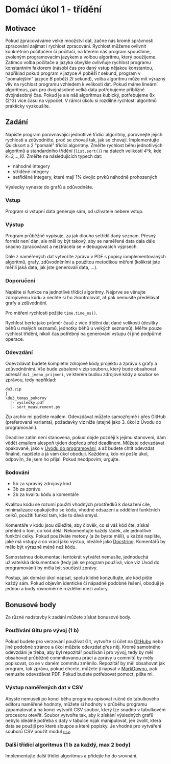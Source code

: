 # Domácí úkol 1 - třídění

## Motivace

Pokud zpracováváme velké množství dat, začne nás kromě správnosti zpracování
zajímat i rychlost zpracování. Rychlost můžeme ovlivnit konkrétním
počítačem či počítači, na kterém náš program spouštíme, zvoleným programovacím
jazykem a volbou algoritmu, který použijeme. Zatímco volba počítače a jazyka
obvykle ovlivňuje rychlost programu konstantním faktorem (násobí čas pro daný
vstup nějakou konstantou, například pokud program v jazyce *A* poběží *t* sekund,
program v "pomalejším" jazyce *B* poběží *2t* sekund), volba algoritmu může mít
výrazný vliv na rychlost programu vzhledem k velikosti dat. Pokud máme lineární
algoritmus, pak pro dvojnásobně velká data potřebujeme přibližně dvojnásobný
čas. Pokud je ale náš algoritmus kubický, potřebujeme 8x (2^3) více času na
výpočet. V rámci úkolu si rozdílné rychlosti algoritmů prakticky vyzkoušíte.

## Zadání

Napište program porovnávající jednotlivé třídící algoritmy, porovnejte jejich
rychlosti a zdůvodněte, proč se chovají tak, jak se chovají. Implementujte
Quicksort a 2 "pomalé" třídící algoritmy. Změřte rychlost běhu jednotlivých
algoritmů a standardního třídění (`list.sort()`) na datech velikostí *4^k*, kde
*k=3,...,10*. Změřte na následujících typech dat:
 - náhodné integery
 - stříděné integery
 - setříděné integery, které mají 1% dvojic prvků náhodně prohozených

Výsledky vyneste do grafů a odůvodněte. 

### Vstup
Program si vstupní data generuje sám, od uživatele nebere vstup.

### Výstup
Program průběžně vypisuje, za jak dlouho setřídil daný seznam. Přesný formát
není dán, ale měl by být takový, aby se naměřená data dala dále snadno
zpracovávat a neztrácela se v debugovacích výpisech.

Dále z naměřených dat vytvoříte zprávu v PDF s popisy iomplementovaných
algoritmů, grafy, zdůvodněními a použitou metodikou měření (kolikrát jste měřili
jaká data, jak jste generovali data, ...).

### Doporučení

Napište si funkce na jednotlivé třídící algoritmy. Nejprve se věnujte zdrojovému
kódu a nechte si ho zkontrolovat, ať pak nemusíte předělávat grafy a zdůvodnění.  

Pro měření rychlosti požijte `time.time_ns()`.

Rychlost berte jako průměr časů z více třídění dat dané velikosti (desítky běhů
u malých seznamů, jednotky běhů u velkých seznamů).  Měřte pouze rychlost
třídění, nikoli čas potřebný na generování vstupu či jiné podpůrné operace.

### Odevzdání
Odevzdávat budete kompletní zdrojové kódy projektu a zprávu s grafy a zdůvodněními. Vše
bude zabalené v zip souboru, který bude obsahovat adresář `du1_jmeno_prijmeni`,
ve kterém budou zdrojové kódy a soubor se zprávou, tedy například:
```
du3.zip
|
\du3_tomas_pokorny
  |- vysledky.pdf
  |- sort_measurement.py
```
Zip archiv mi pošlete mailem. Odevzdávat můžete samozřejmě i přes GitHub
(preferovaná varianta), požadavky viz níže (stejné jako 3. úkol z Úvodu do
programování).

Deadline zatím není stanovena, pokud dojde později k jejímu stanovení, dám vědět
emailem alespoň týden dopředu před deadlinem. Můžete odevzdávat
opakovaně, jako v [Úvodu do
programování](https://github.com/xtompok/uvod-do-prg_19/), a až budete chtít
odevzdat finálně, napíšete a já vám úkol oboduji. Každému, kdo mi pošle úkol,
odpovím, že jsem ho přijal. Pokud neodpovím, urgujte.

### Bodování
- 5b za správný zdrojový kód
- 3b za zprávu
- 2b za kvalitu kódu a komentáře

Kvalitou kódu se rozumí použití vhodných prostředků k dosažení cíle,
minimalizace opakujícího se kódu, vhodné odsazení a oddělení funkčních celků,
použití funkcí tam, kde to dává smysl.

Komentáře v kódu jsou důležité, aby člověk, co si váš kód čte, získal přehled o
tom, co kód dělá. Nekomentujte každý řádek, ale jednotlivé funkční celky. Pokud
používáte metody (a že byste měli), u každé napište, jaké má vstupy a co vrací
jako výstup, ideálně jako [Docstring](https://www.python.org/dev/peps/pep-0257/).
Komentářů by mělo být výrazně méně než kódu.

Samostatnou dokumentaci tentokrát vytvářet nemusíte, jednoduchá uživatelská
dokumentace (tedy jak se program používá, více viz Úvod do programování) by měla
být součástí zprávy.

Postup, jak domácí úkol napsat, spolu klidně konzultujte, ale kód pište každý
sám. Pokud objevím identické či nápadně podobné řešení, oboduji je jednou a body
rovnoměrně rozdělím mezi autory. 

## Bonusové body

Za různé nadstavby k zadání můžete získat bonusové body. 

### Používání Gitu pro vývoj (1 b)

Pokud budete pro verzování používat Git, vytvořte si účet na
[GitHubu](https://github.com) nebo jiné
podobné stránce a úkol můžete odevzdat přes něj. Kromě samotného odevzdání je
třeba, aby byl repozitář používán i pro vývoj, tedy by měl obsahovat průběžně
commitovanou práci a zprávy u commitů by měly popisovat, co se v daném commitu
změnilo. Repozitář by měl obsahovat jak program, tak zprávu, pokud chcete,
můžete ji napsat v 
[MarkDownu](https://github.com/adam-p/markdown-here/wiki/Markdown-Cheatsheet),
pak nemusíte odevzdávat PDF.
Pokud budete potřebovat pomoct, pište mi.

### Výstup naměřených dat v CSV
Abyste nemuseli po konci běhu programu opisovat ručně do tabulkového editoru
naměřené hodnoty, můžete si hodnoty v průběhu programu zapamatovat a na konci
vytvořit CSV soubor, který lze snadno v tabulkovém procesoru otevřít. Soubor
vytvořte tak, aby k získání výsledných grafů nebylo ideálně potřeba s daty v
tabulce nijak manipulovat, jen zvolit, která data se použijí pro které sloupce a
které popisky. Je vhodné pro vytváření souborů CSV použít modul
[`csv`](https://docs.python.org/3/library/csv.html).


### Další třídící algoritmus (1 b za každý, max 2 body)
Implementujte další třídící algoritmus a přidejte ho do srovnání.

